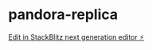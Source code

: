 # pandora-replica

[Edit in StackBlitz next generation editor ⚡️](https://stackblitz.com/~/github.com/NehemiahBrown/pandora-replica)